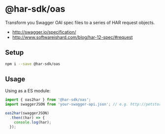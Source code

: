 # @har-sdk/oas

Transform you Swagger OAI spec files to a series of HAR request objects.

* http://swagger.io/specification/
* http://www.softwareishard.com/blog/har-12-spec/#request

## Setup

```bash
npm i --save @har-sdk/oas
```

## Usage

Using as a ES module:
```js
import { oas2har } from '@har-sdk/oas';
import swaggerJSON from 'your-swagger-api.json'; // e.g. http://petstore.swagger.io/v2/swagger.json

oas2har(swaggerJSON)
  .then((har) => {
    console.log(har);
  });
```
